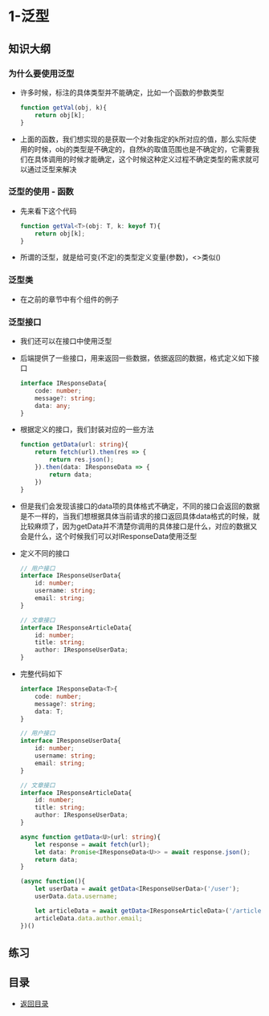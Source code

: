 # 1-泛型 

## 知识大纲

### 为什么要使用泛型
* 许多时候，标注的具体类型并不能确定，比如一个函数的参数类型
    ```js
    function getVal(obj, k){
        return obj[k];
    }
    ```
* 上面的函数，我们想实现的是获取一个对象指定的k所对应的值，那么实际使用的时候，obj的类型是不确定的，自然k的取值范围也是不确定的，它需要我们在具体调用的时候才能确定，这个时候这种定义过程不确定类型的需求就可以通过泛型来解决

### 泛型的使用 - 函数 
* 先来看下这个代码
    ```ts
    function getVal<T>(obj: T, k: keyof T){
        return obj[k];
    }
    ```     
* 所谓的泛型，就是给可变(不定)的类型定义变量(参数)，<>类似()  

### 泛型类 
* 在之前的章节中有个组件的例子

### 泛型接口 
* 我们还可以在接口中使用泛型
* 后端提供了一些接口，用来返回一些数据，依据返回的数据，格式定义如下接口
    ```ts
    interface IResponseData{
        code: number;
        message?: string;
        data: any;
    }
    ```
* 根据定义的接口，我们封装对应的一些方法
    ```ts
    function getData(url: string){
        return fetch(url).then(res => {
            return res.json();
        }).then(data: IResponseData => {
            return data;
        })
    }
    ```
* 但是我们会发现该接口的data项的具体格式不确定，不同的接口会返回的数据是不一样的，当我们想根据具体当前请求的接口返回具体data格式的时候，就比较麻烦了，因为getData并不清楚你调用的具体接口是什么，对应的数据又会是什么，这个时候我们可以对IResponseData使用泛型 
* 定义不同的接口
    ```ts
    // 用户接口
    interface IResponseUserData{
        id: number;
        username: string;
        email: string;
    }

    // 文章接口
    interface IResponseArticleData{
        id: number;
        title: string;
        author: IResponseUserData; 
    }     
    ```

* 完整代码如下
    ```ts
    interface IResponseData<T>{
        code: number;
        message?: string;
        data: T;
    }

    // 用户接口
    interface IResponseUserData{
        id: number;
        username: string;
        email: string;
    }

    // 文章接口
    interface IResponseArticleData{
        id: number;
        title: string;
        author: IResponseUserData; 
    } 

    async function getData<U>(url: string){
        let response = await fetch(url);
        let data: Promise<IResponseData<U>> = await response.json();
        return data;
    } 

    (async function(){
        let userData = await getData<IResponseUserData>('/user');
        userData.data.username;

        let articleData = await getData<IResponseArticleData>('/article');
        articleData.data.author.email;
    })()    
    ```    

## 练习

## 目录

* [返回目录](../../README.md)